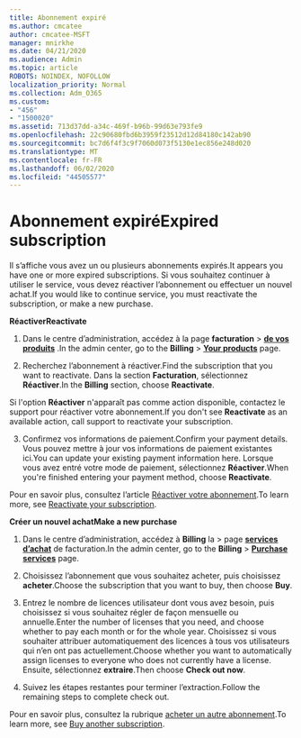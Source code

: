 ```yaml
---
title: Abonnement expiré
ms.author: cmcatee
author: cmcatee-MSFT
manager: mnirkhe
ms.date: 04/21/2020
ms.audience: Admin
ms.topic: article
ROBOTS: NOINDEX, NOFOLLOW
localization_priority: Normal
ms.collection: Adm_O365
ms.custom:
- "456"
- "1500020"
ms.assetid: 713d37dd-a34c-469f-b96b-99d63e793fe9
ms.openlocfilehash: 22c90680fbd6b3959f23512d12d84180c142ab90
ms.sourcegitcommit: bc7d6f4f3c9f7060d073f5130e1ec856e248d020
ms.translationtype: MT
ms.contentlocale: fr-FR
ms.lasthandoff: 06/02/2020
ms.locfileid: "44505577"
---
```

# <a name="expired-subscription"></a><span data-ttu-id="68142-102">Abonnement expiré</span><span class="sxs-lookup"><span data-stu-id="68142-102">Expired subscription</span></span>

<span data-ttu-id="68142-103">Il s’affiche vous avez un ou plusieurs abonnements expirés.</span><span class="sxs-lookup"><span data-stu-id="68142-103">It appears you have one or more expired subscriptions.</span></span> <span data-ttu-id="68142-104">Si vous souhaitez continuer à utiliser le service, vous devez réactiver l’abonnement ou effectuer un nouvel achat.</span><span class="sxs-lookup"><span data-stu-id="68142-104">If you would like to continue service, you must reactivate the subscription, or make a new purchase.</span></span>
  
<span data-ttu-id="68142-105">**Réactiver**</span><span class="sxs-lookup"><span data-stu-id="68142-105">**Reactivate**</span></span>
  
1. <span data-ttu-id="68142-106">Dans le centre d’administration, accédez à la page **facturation** \> **[de vos produits](https://go.microsoft.com/fwlink/p/?linkid=842054)** .</span><span class="sxs-lookup"><span data-stu-id="68142-106">In the admin center, go to the **Billing** \> **[Your products](https://go.microsoft.com/fwlink/p/?linkid=842054)** page.</span></span>

2. <span data-ttu-id="68142-107">Recherchez l’abonnement à réactiver.</span><span class="sxs-lookup"><span data-stu-id="68142-107">Find the subscription that you want to reactivate.</span></span> <span data-ttu-id="68142-108">Dans la section **Facturation**, sélectionnez **Réactiver**.</span><span class="sxs-lookup"><span data-stu-id="68142-108">In the **Billing** section, choose **Reactivate**.</span></span>

<span data-ttu-id="68142-109">Si l'option **Réactiver** n'apparaît pas comme action disponible, contactez le support pour réactiver votre abonnement.</span><span class="sxs-lookup"><span data-stu-id="68142-109">If you don't see **Reactivate** as an available action, call support to reactivate your subscription.</span></span>

3. <span data-ttu-id="68142-110">Confirmez vos informations de paiement.</span><span class="sxs-lookup"><span data-stu-id="68142-110">Confirm your payment details.</span></span> <span data-ttu-id="68142-111">Vous pouvez mettre à jour vos informations de paiement existantes ici.</span><span class="sxs-lookup"><span data-stu-id="68142-111">You can update your existing payment information here.</span></span> <span data-ttu-id="68142-112">Lorsque vous avez entré votre mode de paiement, sélectionnez **Réactiver**.</span><span class="sxs-lookup"><span data-stu-id="68142-112">When you're finished entering your payment method, choose **Reactivate**.</span></span>

<span data-ttu-id="68142-113">Pour en savoir plus, consultez l’article [Réactiver votre abonnement](https://docs.microsoft.com/microsoft-365/commerce/subscriptions/reactivate-your-subscription).</span><span class="sxs-lookup"><span data-stu-id="68142-113">To learn more, see [Reactivate your subscription](https://docs.microsoft.com/microsoft-365/commerce/subscriptions/reactivate-your-subscription).</span></span>

<span data-ttu-id="68142-114">**Créer un nouvel achat**</span><span class="sxs-lookup"><span data-stu-id="68142-114">**Make a new purchase**</span></span>
  
1. <span data-ttu-id="68142-115">Dans le centre d’administration, accédez à **Billing** la \> page **[services d’achat](https://go.microsoft.com/fwlink/p/?linkid=868433)** de facturation.</span><span class="sxs-lookup"><span data-stu-id="68142-115">In the admin center, go to the **Billing** \> **[Purchase services](https://go.microsoft.com/fwlink/p/?linkid=868433)** page.</span></span>

2. <span data-ttu-id="68142-116">Choisissez l’abonnement que vous souhaitez acheter, puis choisissez **acheter**.</span><span class="sxs-lookup"><span data-stu-id="68142-116">Choose the subscription that you want to buy, then choose **Buy**.</span></span>

3. <span data-ttu-id="68142-117">Entrez le nombre de licences utilisateur dont vous avez besoin, puis choisissez si vous souhaitez régler de façon mensuelle ou annuelle.</span><span class="sxs-lookup"><span data-stu-id="68142-117">Enter the number of licenses that you need, and choose whether to pay each month or for the whole year.</span></span> <span data-ttu-id="68142-118">Choisissez si vous souhaiter attribuer automatiquement des licences à tous vos utilisateurs qui n’en ont pas actuellement.</span><span class="sxs-lookup"><span data-stu-id="68142-118">Choose whether you want to automatically assign licenses to everyone who does not currently have a license.</span></span> <span data-ttu-id="68142-119">Ensuite, sélectionnez **extraire**.</span><span class="sxs-lookup"><span data-stu-id="68142-119">Then choose **Check out now**.</span></span>

4. <span data-ttu-id="68142-120">Suivez les étapes restantes pour terminer l’extraction.</span><span class="sxs-lookup"><span data-stu-id="68142-120">Follow the remaining steps to complete check out.</span></span>

<span data-ttu-id="68142-121">Pour en savoir plus, consultez la rubrique [acheter un autre abonnement](https://docs.microsoft.com/microsoft-365/commerce/buy-another-subscription).</span><span class="sxs-lookup"><span data-stu-id="68142-121">To learn more, see [Buy another subscription](https://docs.microsoft.com/microsoft-365/commerce/buy-another-subscription).</span></span>